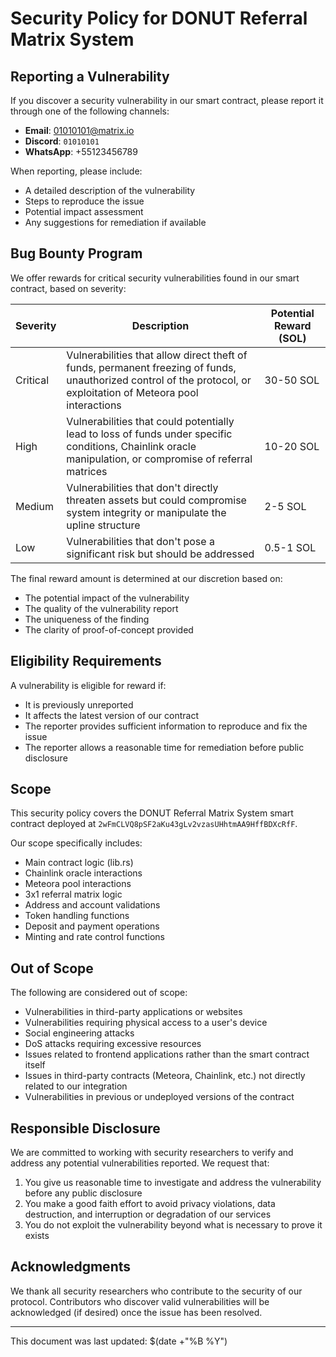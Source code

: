 # Security Policy for DONUT Referral Matrix System

## Reporting a Vulnerability

If you discover a security vulnerability in our smart contract, please report it through one of the following channels:

- **Email**: [01010101@matrix.io](mailto:01010101@matrix.io)
- **Discord**: `01010101`
- **WhatsApp**: +55123456789

When reporting, please include:
- A detailed description of the vulnerability
- Steps to reproduce the issue
- Potential impact assessment
- Any suggestions for remediation if available

## Bug Bounty Program

We offer rewards for critical security vulnerabilities found in our smart contract, based on severity:

| Severity | Description | Potential Reward (SOL) |
|----------|-------------|-------------------|
| Critical | Vulnerabilities that allow direct theft of funds, permanent freezing of funds, unauthorized control of the protocol, or exploitation of Meteora pool interactions | 30-50 SOL |
| High | Vulnerabilities that could potentially lead to loss of funds under specific conditions, Chainlink oracle manipulation, or compromise of referral matrices | 10-20 SOL |
| Medium | Vulnerabilities that don't directly threaten assets but could compromise system integrity or manipulate the upline structure | 2-5 SOL |
| Low | Vulnerabilities that don't pose a significant risk but should be addressed | 0.5-1 SOL |

The final reward amount is determined at our discretion based on:
- The potential impact of the vulnerability
- The quality of the vulnerability report
- The uniqueness of the finding
- The clarity of proof-of-concept provided

## Eligibility Requirements

A vulnerability is eligible for reward if:
- It is previously unreported
- It affects the latest version of our contract
- The reporter provides sufficient information to reproduce and fix the issue
- The reporter allows a reasonable time for remediation before public disclosure

## Scope

This security policy covers the DONUT Referral Matrix System smart contract deployed at `2wFmCLVQ8pSF2aKu43gLv2vzasUHhtmAA9HffBDXcRfF`.

Our scope specifically includes:
- Main contract logic (lib.rs)
- Chainlink oracle interactions
- Meteora pool interactions
- 3x1 referral matrix logic
- Address and account validations
- Token handling functions
- Deposit and payment operations
- Minting and rate control functions

## Out of Scope

The following are considered out of scope:
- Vulnerabilities in third-party applications or websites
- Vulnerabilities requiring physical access to a user's device
- Social engineering attacks
- DoS attacks requiring excessive resources
- Issues related to frontend applications rather than the smart contract itself
- Issues in third-party contracts (Meteora, Chainlink, etc.) not directly related to our integration
- Vulnerabilities in previous or undeployed versions of the contract

## Responsible Disclosure

We are committed to working with security researchers to verify and address any potential vulnerabilities reported. We request that:

1. You give us reasonable time to investigate and address the vulnerability before any public disclosure
2. You make a good faith effort to avoid privacy violations, data destruction, and interruption or degradation of our services
3. You do not exploit the vulnerability beyond what is necessary to prove it exists

## Acknowledgments

We thank all security researchers who contribute to the security of our protocol. Contributors who discover valid vulnerabilities will be acknowledged (if desired) once the issue has been resolved.

---

This document was last updated: $(date +"%B %Y")
